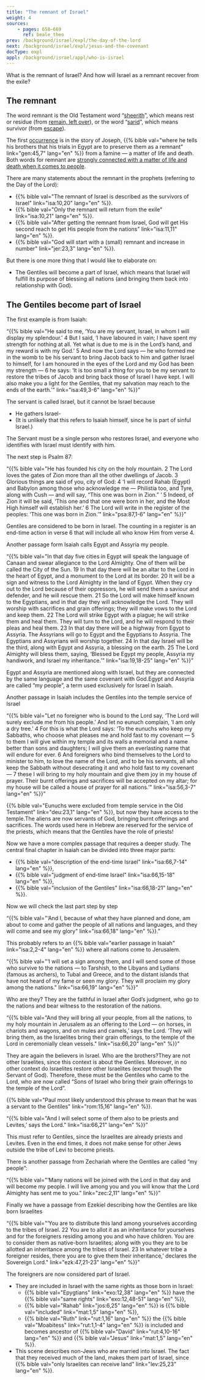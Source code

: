 ```yaml
---
title: "The remnant of Israel"
weight: 4
sources:
    - pages: 658–669
      ref: beale_theo
prev: /background/israel/expl/the-day-of-the-lord
next: /background/israel/expl/jesus-and-the-covenant
docType: expl
appl: /background/israel/appl/who-is-israel
---
```


What is the remnant of Israel? And how will Israel as a remnant recover from the exile?

## The remnant

<a name="6205"></a>
The word remnant is the Old Testament word “[sheerith](https://biblehub.com/hebrew/7611.htm)”, which means rest or residue (from [remain, left over](https://biblehub.com/hebrew/7604.htm)), or the word “[sarid](https://biblehub.com/hebrew/8300.htm)”, which means survivor (from [escape](https://biblehub.com/hebrew/8277.htm)).

The first [occurrence](https://biblehub.com/hebrew/8300.htm) is in the story of Joseph, {{% bible val="where he tells his brothers that his trials in Egypt are to preserve them as a remnant" link="gen:45,7" lang="en" %}} from a famine — a matter of life and death. Both words for remnant are [strongly connected with a matter of life and death when it comes to people](https://www.bibleserver.com/search/NIV/remnant).

There are many statements about the remnant in the prophets (referring to the Day of the Lord):

- {{% bible val="The remnant of Israel is described as the survivors of Israel" link="isa:10,20" lang="en" %}}.
- {{% bible val="Only the remnant will return from the exile" link="isa:10,21" lang="en" %}}.
- {{% bible val="After getting the remnant from Israel, God will get His second reach to get His people from the nations" link="isa:11,11" lang="en" %}}.
- {{% bible val="God will start with a (small) remnant and increase in number" link="jer:23,3" lang="en" %}}.

But there is one more thing that I would like to elaborate on:

- The Gentiles will become a part of Israel, which means that Israel will fulfill its purpose of blessing all nations (and bringing them back into relationship with God).

## The Gentiles become part of Israel

<a name="0f15"></a>
The first example is from Isaiah:

“{{% bible val="He said to me, ‘You are my servant, Israel, in whom I will display my splendour.’ 4 But I said, ‘I have laboured in vain; I have spent my strength for nothing at all. Yet what is due to me is in the Lord’s hand, and my reward is with my God.’ 5 And now the Lord says — he who formed me in the womb to be his servant to bring Jacob back to him and gather Israel to himself, for I am honoured in the eyes of the Lord and my God has been my strength — 6 he says: ‘It is too small a thing for you to be my servant to restore the tribes of Jacob and bring back those of Israel I have kept. I will also make you a light for the Gentiles, that my salvation may reach to the ends of the earth.’" link="isa:49,3-6" lang="en" %}}”

The servant is called Israel, but it cannot be Israel because

- He gathers Israel-
- (It is unlikely that this refers to Isaiah himself, since he is part of sinful Israel.)

The Servant must be a single person who restores Israel, and everyone who identifies with Israel must identify with him.

The next step is Psalm 87:

“{{% bible val="He has founded his city on the holy mountain. 2 The Lord loves the gates of Zion more than all the other dwellings of Jacob. 3 Glorious things are said of you, city of God: 4 ‘I will record Rahab (Egypt) and Babylon among those who acknowledge me — Philistia too, and Tyre, along with Cush — and will say, “This one was born in Zion.” ’ 5 Indeed, of Zion it will be said, ‘This one and that one were born in her, and the Most High himself will establish her.’ 6 The Lord will write in the register of the peoples: ‘This one was born in Zion.’" link="psa:87,1-6" lang="en" %}}”

Gentiles are considered to be born in Israel. The counting in a register is an end-time action in verse 6 that will include all who know Him from verse 4.

Another passage form Isaiah calls Egypt and Assyria my people.

“{{% bible val="In that day five cities in Egypt will speak the language of Canaan and swear allegiance to the Lord Almighty. One of them will be called the City of the Sun. 19 In that day there will be an altar to the Lord in the heart of Egypt, and a monument to the Lord at its border. 20 It will be a sign and witness to the Lord Almighty in the land of Egypt. When they cry out to the Lord because of their oppressors, he will send them a saviour and defender, and he will rescue them. 21 So the Lord will make himself known to the Egyptians, and in that day they will acknowledge the Lord. They will worship with sacrifices and grain offerings; they will make vows to the Lord and keep them. 22 The Lord will strike Egypt with a plague; he will strike them and heal them. They will turn to the Lord, and he will respond to their pleas and heal them. 23 In that day there will be a highway from Egypt to Assyria. The Assyrians will go to Egypt and the Egyptians to Assyria. The Egyptians and Assyrians will worship together. 24 In that day Israel will be the third, along with Egypt and Assyria, a blessing on the earth. 25 The Lord Almighty will bless them, saying, ‘Blessed be Egypt my people, Assyria my handiwork, and Israel my inheritance.’" link="isa:19,18-25" lang="en" %}}”

Egypt and Assyria are mentioned along with Israel, but they are connected by the same language and the same covenant with God.Egypt and Assyria are called “my people”, a term used exclusively for Israel in Isaiah.

Another passage in Isaiah includes the Gentiles into the temple service of Israel

“{{% bible val="Let no foreigner who is bound to the Lord say, ‘The Lord will surely exclude me from his people.’ And let no eunuch complain, ‘I am only a dry tree.’ 4 For this is what the Lord says: ‘To the eunuchs who keep my Sabbaths, who choose what pleases me and hold fast to my covenant — 5 to them I will give within my temple and its walls a memorial and a name better than sons and daughters; I will give them an everlasting name that will endure for ever. 6 And foreigners who bind themselves to the Lord to minister to him, to love the name of the Lord, and to be his servants, all who keep the Sabbath without desecrating it and who hold fast to my covenant — 7 these I will bring to my holy mountain and give them joy in my house of prayer. Their burnt offerings and sacrifices will be accepted on my altar; for my house will be called a house of prayer for all nations.’" link="isa:56,3-7" lang="en" %}}”

{{% bible val="Eunuchs were excluded from temple service in the Old Testament" link="deu:23,1" lang="en" %}}, but now they have access to the temple.The aliens are now servants of God, bringing burnt offerings and sacrifices. The words used here in Hebrew are reserved for the service of the priests, which means that the Gentiles have the role of priests!

Now we have a more complex passage that requires a deeper study. The central final chapter in Isaiah can be divided into three major parts:
- {{% bible val="description of the end-time Israel" link="isa:66,7-14" lang="en" %}},
- {{% bible val="judgment of end-time Israel" link="isa:66,15-18" lang="en" %}},
- {{% bible val="inclusion of the Gentiles" link="isa:66,18-21" lang="en" %}}.

Now we will check the last part step by step

“{{% bible val="‘And I, because of what they have planned and done, am about to come and gather the people of all nations and languages, and they will come and see my glory" link="isa:66,18" lang="en" %}}.”

This probably refers to an {{% bible val="earlier passage in Isaiah" link="isa:2,2-4" lang="en" %}} where all nations come to Jerusalem.

“{{% bible val="‘I will set a sign among them, and I will send some of those who survive to the nations — to Tarshish, to the Libyans and Lydians (famous as archers), to Tubal and Greece, and to the distant islands that have not heard of my fame or seen my glory. They will proclaim my glory among the nations." link="isa:66,19" lang="en" %}}”

Who are they? They are the faithful in Israel after God’s judgment, who go to the nations and bear witness to the restoration of the nations.

“{{% bible val="And they will bring all your people, from all the nations, to my holy mountain in Jerusalem as an offering to the Lord — on horses, in chariots and wagons, and on mules and camels,’ says the Lord. ‘They will bring them, as the Israelites bring their grain offerings, to the temple of the Lord in ceremonially clean vessels." link="isa:66,20" lang="en" %}}”

They are again the believers in Israel. Who are the brothers?They are not other Israelites, since this context is about the Gentiles. Moreover, in no other context do Israelites restore other Israelites (except through the Servant of God). Therefore, these must be the Gentiles who came to the Lord, who are now called “Sons of Israel who bring their grain offerings to the temple of the Lord”.

{{% bible val="Paul most likely understood this phrase to mean that he was a servant to the Gentiles" link="rom:15,16" lang="en" %}}.

“{{% bible val="And I will select some of them also to be priests and Levites,’ says the Lord." link="isa:66,21" lang="en" %}}”

This must refer to Gentiles, since the Israelites are already priests and Levites. Even in the end times, it does not make sense for other Jews outside the tribe of Levi to become priests.

There is another passage from Zechariah where the Gentiles are called “my people”:

“{{% bible val="‘Many nations will be joined with the Lord in that day and will become my people. I will live among you and you will know that the Lord Almighty has sent me to you." link="zec:2,11" lang="en" %}}”

Finally we have a passage from Ezekiel describing how the Gentiles are like born Israelites

“{{% bible val="‘You are to distribute this land among yourselves according to the tribes of Israel. 22 You are to allot it as an inheritance for yourselves and for the foreigners residing among you and who have children. You are to consider them as native-born Israelites; along with you they are to be allotted an inheritance among the tribes of Israel. 23 In whatever tribe a foreigner resides, there you are to give them their inheritance,’ declares the Sovereign Lord." link="ezk:47,21-23" lang="en" %}}”

The foreigners are now considered part of Israel.
- They are included in Israel with the same rights as those born in Israel:
    - {{% bible val="Epygtians" link="exo:12,38" lang="en" %}} have the {{% bible val="same rights" link="exo:12,48-51" lang="en" %}},
    - {{% bible val="Rahab" link="jos:6,25" lang="en" %}} is {{% bible val="included" link="mat:1,5" lang="en" %}},
    - {{% bible val="Ruth" link="rut:1,16" lang="en" %}} the {{% bible val="Moabitess" link="rut:1,1-4" lang="en" %}} is included and becomes ancestor of {{% bible val="David" link="rut:4,10-16" lang="en" %}} and {{% bible val="Jesus" link="mat:1,5" lang="en" %}}.
- This scene describes non-Jews who are married into Israel. The fact that they received much of the land, makes them part of Israel, since {{% bible val="only Israelites can receive land" link="lev:25,23" lang="en" %}}.
